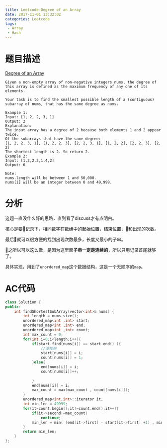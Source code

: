 ```yaml
---
title: Leetcode-Degree of an Array
date: 2017-11-01 13:32:02
categories: Leetcode
tags: 
 - Array
 - Hash
---
```


# 题目描述
[Degree of an Array](https://leetcode.com/problems/degree-of-an-array/description/)
```
Given a non-empty array of non-negative integers nums, the degree of this array is defined as the maximum frequency of any one of its elements.

Your task is to find the smallest possible length of a (contiguous) subarray of nums, that has the same degree as nums.

Example 1:
Input: [1, 2, 2, 3, 1]
Output: 2
Explanation: 
The input array has a degree of 2 because both elements 1 and 2 appear twice.
Of the subarrays that have the same degree:
[1, 2, 2, 3, 1], [1, 2, 2, 3], [2, 2, 3, 1], [1, 2, 2], [2, 2, 3], [2, 2]
The shortest length is 2. So return 2.
Example 2:
Input: [1,2,2,3,1,4,2]
Output: 6

Note:
nums.length will be between 1 and 50,000.
nums[i] will be an integer between 0 and 49,999.
```

<!--more-->

# 分析
这题一直没什么好的思路，直到看了discuss才有点明白。

核心是要记录下，相同数字在数组中的起始位置，结束位置，和出现的次数。

最后就可以很方便的找到出现次数最多，长度又最小的子串。

之所以可以这么做，是因为这里面**子串一定是连续的**，所以只用记录首尾就够了。

具体实现，用到了`unordered_map`这个数据结构，这是一个无顺序的`map`。

# AC代码
```C++
class Solution {
public:
    int findShortestSubArray(vector<int>& nums) {
        int length = nums.size();
        unordered_map<int ,int> start;
        unordered_map<int ,int> end;
        unordered_map<int ,int> count;
        int max_count = 0;
        for(int i=0;i<length;i++){
            if(start.find(nums[i]) == start.end() ){
                //没找到
                start[nums[i]] = i;
                count[nums[i]] = 1;
            }else{
                end[nums[i]] = i;
                count[nums[i]]++;
                
            }
            end[nums[i]] = i;
            max_count = max(max_count , count[nums[i]]);
        }
        unordered_map<int,int>::iterator it;
        int min_len = 49999;
        for(it=count.begin();it!=count.end();it++){
            if(it->second!=max_count)
                continue;
            min_len = min( (end[it->first] - start[it->first] +1) , min_len);
        }
        return min_len;
    }
};
```